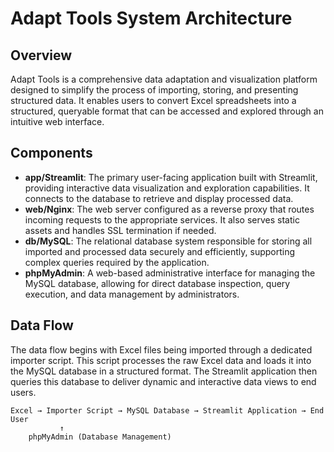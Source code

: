 # Adapt Tools System Architecture

## Overview
Adapt Tools is a comprehensive data adaptation and visualization platform designed to simplify the process of importing, storing, and presenting structured data. It enables users to convert Excel spreadsheets into a structured, queryable format that can be accessed and explored through an intuitive web interface.

## Components
- **app/Streamlit**: The primary user-facing application built with Streamlit, providing interactive data visualization and exploration capabilities. It connects to the database to retrieve and display processed data.
- **web/Nginx**: The web server configured as a reverse proxy that routes incoming requests to the appropriate services. It also serves static assets and handles SSL termination if needed.
- **db/MySQL**: The relational database system responsible for storing all imported and processed data securely and efficiently, supporting complex queries required by the application.
- **phpMyAdmin**: A web-based administrative interface for managing the MySQL database, allowing for direct database inspection, query execution, and data management by administrators.

## Data Flow
The data flow begins with Excel files being imported through a dedicated importer script. This script processes the raw Excel data and loads it into the MySQL database in a structured format. The Streamlit application then queries this database to deliver dynamic and interactive data views to end users.

```
Excel → Importer Script → MySQL Database → Streamlit Application → End User
           ↑
    phpMyAdmin (Database Management)
```

